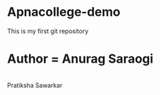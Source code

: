 # Apnacollege-demo
This is my first git repository
<h1>Author = Anurag Saraogi</h1>
<br>
Pratiksha Sawarkar 

